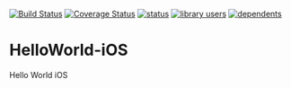 [![Build Status](https://travis-ci.org/RakaSakaX/HelloWorld-iOS.svg?branch=dlow%2FInitialCommit)](https://travis-ci.org/RakaSakaX/HelloWorld-iOS)
[![Coverage Status](https://coveralls.io/repos/RakaSakaX/HelloWorld-iOS/badge.png)](https://coveralls.io/r/RakaSakaX/HelloWorld-iOS)
[![status](https://sourcegraph.com/api/repos/github.com/RakaSakaX/HelloWorld-iOS/.badges/status.png)](https://sourcegraph.com/github.com/RakaSakaX/HelloWorld-iOS)
 [![library users](https://sourcegraph.com/api/repos/github.com/RakaSakaX/HelloWorld-iOS/.badges/library-users.png)](https://sourcegraph.com/github.com/RakaSakaX/HelloWorld-iOS)
 [![dependents](https://sourcegraph.com/api/repos/github.com/RakaSakaX/HelloWorld-iOS/.badges/dependents.png)](https://sourcegraph.com/github.com/RakaSakaX/HelloWorld-iOS)
 
HelloWorld-iOS
==============

Hello World iOS
